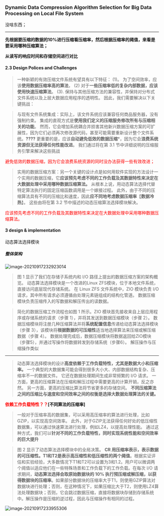 ### Dynamic Data Compression Algorithm Selection for Big Data Processing on Local File System

没啥东西；

---

**先根据要压缩的数据的10%进行压缩看压缩率，然后根据压缩率的阈值，来看是要采用哪种压缩算法；**

**从读写的响应时间和存储空间进行对比**

#### 2.3 Design Polices and Challenges

> 一种新颖的有效压缩文件系统有望具有以下特征： (1)。 为了空间效率，应该**使用数据压缩率高的算法**， (2) 对于**一些压缩率低的复杂内部数据，应该使用快速压缩算法**。 (3). 保持与其他压缩方法的兼容性，并保持对分布式文件系统以及上层大数据应用程序的透明性。 因此，我们需要解决以下关键挑战：

> 与现有文件系统集成：实际上，该文件系统应该兼容任何商品服务器，没有强制约束。 集成的直观方式是**使用我们定义的压缩服务修改所有与压缩相关的功能**。 然而，它会增加系统耦合并损害其他新兴数据压缩方案的可扩展性，因为它们必须再次修改源代码，甚至可能需要重新设计整个文件系统。**????** 更重要的是，应该**自动避免低效的数据压缩***，因为它会**浪费系统资源但无法获得任何性能改进**。 我们通过将在第 3.1 节中详细说明的压缩服务引擎来解决这些挑战

<font color="red">避免低效的数据压缩，因为它会浪费系统资源的同时没办法获得一些有效改进；</font>

> 实用的数据压缩方案：另一个关键的设计点是如何用软件实现的方法设计一个实用的数据压缩，它**应该预先考虑不同的工作负载及其数据特性来决定在大数据处理中采用哪种数据压缩算法。** 从根本上说，用动态算法选择代替特定算法执行的固定压缩函数调用是一个嫁接过程。 此外，由于不同的压缩算法具有不同的压缩比和速度，因此**应不同地考虑数据压缩率**【**数据冷热**】。 这些由将在第 3.2 节中描述的动态压缩算法选择模块解决。

<font color="red">应该预先考虑不同的工作负载及其数据特性来决定在大数据处理中采用哪种数据压缩算法。</font>

#### 3 design & implementation

动态算法选择模块

##### 整体架构

![image-20210917232923014](C:\Users\Administrator\AppData\Roaming\Typora\typora-user-images\image-20210917232923014.png)

> 图 1 显示了我们在存储子系统内和 I/O 路径上提出的数据压缩方案的架构概览。 动态算法选择模块是一个改进的Linux ZFS模块，位于本地文件系统，直接访问底层现代存储系统。 在 Linux ZFS 文件系统中，ZIO 模块负责 I/O 请求，其中所有请求必须遵循由处理元素链组成的结构化管道。 数据压缩模块负责压缩传入的写数据和解压传出的读数据。

> 简化的数据压缩工作流程也如图 1 所示。ZIO 模块首先接收来自上层应用程序或存储系统的请求（步骤 1），并将其发送到数据压缩模块（步骤 2）。 数据压缩模块将注册几种压缩算法并将**系统配置信息**传递给动态算法选择模块（步骤 3），该模块将**根据数据的可压缩性**适当地选择算法来压缩或解压缩数据（步骤 4）。 数据处理完成后，数据压缩模块将数据返回给ZIO模块（步骤5），并通过写操作将数据转发到存储系统（步骤6）。 解压操作与压缩操作类似

---

> 动态算法选择模块的设计**高度依赖于工作负载特性，尤其是数据大小和压缩率。** 一个典型的大数据集可能会得到很多大小大、内部数据结构复杂、压缩率不一的数据文件。 它还在数据处理期间生成非常频繁的 I/O 请求。 一方面，更高的压缩算法在压缩和解压过程中需要更高的计算开销，反之亦然。 另一方面，更高的压缩比算法将节省更多的存储空间。 **不同压缩算法之间的压缩比与速度和空间效率之间的权衡是选择大数据处理算法的关键。**

**<font color="red">依赖工作负载特性？？</font>[不同算法的压缩率]**

> 一般对于压缩率高的数据集，可以采用高压缩率的算法进行处理，比如GZIP，以实现高空间效率。 此外，对于GZIP无法获得任何好处的低压缩性数据集，可以通过快速算法进行处理，例如LZ4，以提高处理性能。 通过这种方式，我们可以**针对不同的工作负载特性，同时实现系统性能和空间效率的巨大提升**

> 图 2 显示了动态算法选择模块中的全局决策。 **CR 用压缩率表示，表示数据的可压缩性。T1和T2是表示高压缩性和低压缩性的两个阈值**。根据实证评估和实验经验，大多数情况下T1和T2可以设置为3和1.2。用户可以微调两个阈值以适应他们在一些特殊场景和工作负载下的工作负载。在每次 I/O 请求期间，**动态算法选择会取原始数据块的 10% 执行预压缩或解压缩，以获得数据块的压缩率**。如果部分数据块的压缩率大于T1，则使用GZIP算法对数据块进行处理；否则，在这种情况下，如果压缩比大于T2，则使用LZ4算法处理数据块；否则，它会跳过数据压缩，直接将数据块存储到存储系统中。解压操作是压缩的逆过程，因此与压缩操作有相同的过程。

![image-20210917233955306](C:\Users\Administrator\AppData\Roaming\Typora\typora-user-images\image-20210917233955306.png)

